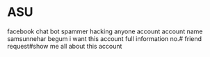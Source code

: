# ASU
facebook chat bot spammer
hacking anyone account 
account name samsunnehar begum
i want this account full information 
no.# friend request#show me all about this account 
